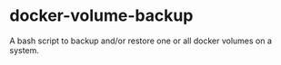 # docker-volume-backup
A bash script to backup and/or restore one or all docker volumes on a system.
